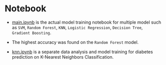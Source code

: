 # Notebook

- [main.ipynb](./main.ipynb) is the actual model training notebook for multiple model such as `SVM`, `Random Forest`, `KNN`, `Logistic Regression`, `Decision Tree`, `Gradient Boosting`. 

- The highest accuracy was found on the `Random Forest` model.

- [knn.ipynb](./knn.ipynb) is a separate data analysis  and model training for diabetes prediction on K-Nearest Neighbors Classification.